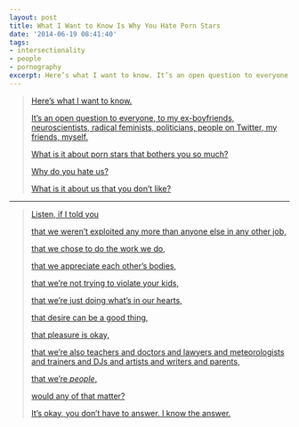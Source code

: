 ```yaml
---
layout: post
title: What I Want to Know Is Why You Hate Porn Stars
date: '2014-06-19 08:41:40'
tags:
- intersectionality
- people
- pornography
excerpt: Here’s what I want to know. It’s an open question to everyone, to my ex-boyfriends, neuroscientists, radical feminists, politicians, people on Twitter, my friends, myself. What is it about porn stars that bothers you so much?
---
```



> [Here’s what I want to know.](http://www.thestranger.com/seattle/what-i-want-to-know-is-why-you-hate-porn-stars/Content?oid=19094602)
> 
> [It’s an open question to everyone, to my ex-boyfriends, neuroscientists, radical feminists, politicians, people on Twitter, my friends, myself.](http://www.thestranger.com/seattle/what-i-want-to-know-is-why-you-hate-porn-stars/Content?oid=19094602)
> 
> [What is it about porn stars that bothers you so much?](http://www.thestranger.com/seattle/what-i-want-to-know-is-why-you-hate-porn-stars/Content?oid=19094602)
> 
> [Why do you hate us?](http://www.thestranger.com/seattle/what-i-want-to-know-is-why-you-hate-porn-stars/Content?oid=19094602)
> 
> [What is it about us that you don’t like?](http://www.thestranger.com/seattle/what-i-want-to-know-is-why-you-hate-porn-stars/Content?oid=19094602)

- - - - - -

> [Listen, if I told you](http://www.thestranger.com/seattle/what-i-want-to-know-is-why-you-hate-porn-stars/Content?oid=19094602)
> 
> [that we weren’t exploited any more than anyone else in any other job,](http://www.thestranger.com/seattle/what-i-want-to-know-is-why-you-hate-porn-stars/Content?oid=19094602)
> 
> [that we chose to do the work we do,](http://www.thestranger.com/seattle/what-i-want-to-know-is-why-you-hate-porn-stars/Content?oid=19094602)
> 
> [that we appreciate each other’s bodies,](http://www.thestranger.com/seattle/what-i-want-to-know-is-why-you-hate-porn-stars/Content?oid=19094602)
> 
> [that we’re not trying to violate your kids,](http://www.thestranger.com/seattle/what-i-want-to-know-is-why-you-hate-porn-stars/Content?oid=19094602)
> 
> [that we’re just doing what’s in our hearts,](http://www.thestranger.com/seattle/what-i-want-to-know-is-why-you-hate-porn-stars/Content?oid=19094602)
> 
> [that desire can be a good thing,](http://www.thestranger.com/seattle/what-i-want-to-know-is-why-you-hate-porn-stars/Content?oid=19094602)
> 
> [that pleasure is okay,](http://www.thestranger.com/seattle/what-i-want-to-know-is-why-you-hate-porn-stars/Content?oid=19094602)
> 
> [that we’re also teachers and doctors and lawyers and meteorologists and trainers and DJs and artists and writers and parents,](http://www.thestranger.com/seattle/what-i-want-to-know-is-why-you-hate-porn-stars/Content?oid=19094602)
> 
> [that we’re *people*,](http://www.thestranger.com/seattle/what-i-want-to-know-is-why-you-hate-porn-stars/Content?oid=19094602)
> 
> [would any of that matter?](http://www.thestranger.com/seattle/what-i-want-to-know-is-why-you-hate-porn-stars/Content?oid=19094602)
> 
> [It’s okay, you don’t have to answer. I know the answer.](http://www.thestranger.com/seattle/what-i-want-to-know-is-why-you-hate-porn-stars/Content?oid=19094602)


